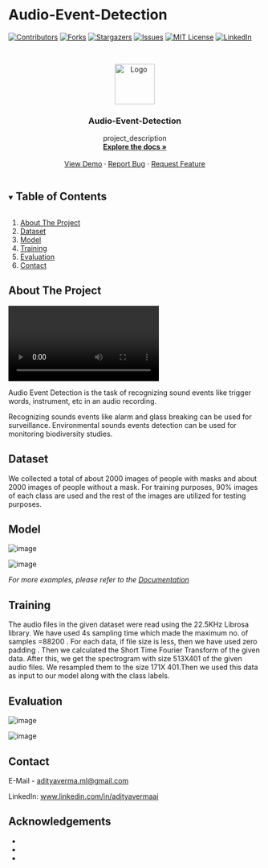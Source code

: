 # Audio-Event-Detection
<!--
*** Thanks for checking out the Best-README-Template. If you have a suggestion
*** that would make this better, please fork the repo and create a pull request
*** or simply open an issue with the tag "enhancement".
*** Thanks again! Now go create something AMAZING! :D
***
***
***
*** To avoid retyping too much info. Do a search and replace for the following:
*** adityavermaAI, Audio-Event-Detection, twitter_handle, adityaverma.ml@gmail.com, Audio-Event-Detection, project_description
-->



<!-- PROJECT SHIELDS -->
<!--
*** I'm using markdown "reference style" links for readability.
*** Reference links are enclosed in brackets [ ] instead of parentheses ( ).
*** See the bottom of this document for the declaration of the reference variables
*** for contributors-url, forks-url, etc. This is an optional, concise syntax you may use.
*** https://www.markdownguide.org/basic-syntax/#reference-style-links
-->
[![Contributors][contributors-shield]][contributors-url]
[![Forks][forks-shield]][forks-url]
[![Stargazers][stars-shield]][stars-url]
[![Issues][issues-shield]][issues-url]
[![MIT License][license-shield]][license-url]
[![LinkedIn][linkedin-shield]][linkedin-url]



<!-- PROJECT LOGO -->
<br />
<p align="center">
  <a href="https://github.com/adityavermaAI/Audio-Event-Detection">
    <img src="images/logo.png" alt="Logo" width="80" height="80">
  </a>

  <h3 align="center">Audio-Event-Detection</h3>

  <p align="center">
    project_description
    <br />
    <a href="https://github.com/adityavermaAI/Audio-Event-Detection"><strong>Explore the docs »</strong></a>
    <br />
    <br />
    <a href="https://github.com/adityavermaAI/Audio-Event-Detection">View Demo</a>
    ·
    <a href="https://github.com/adityavermaAI/Audio-Event-Detection/issues">Report Bug</a>
    ·
    <a href="https://github.com/adityavermaAI/Audio-Event-Detection/issues">Request Feature</a>
  </p>
</p>


<details open="open">
  <summary><h2 style="display: inline-block">Table of Contents</h2></summary>
  <ol>
    <li><a href="#about-the-project">About The Project<a></li>
    <li><a href="#Dataset">Dataset</a></li>
    <li><a href="#Model">Model</a></li>
    <li><a href="#Training">Training</a></li>
    <li><a href="#Evaluation">Evaluation</a></li>
    <li><a href="#contact">Contact</a></li>
  </ol>
</details>

## About The Project

![Demo Video](https://user-images.githubusercontent.com/72017583/114190743-45682100-9969-11eb-9a14-fea8cd43f803.mp4
)

Audio Event Detection is the task of recognizing sound events like trigger words, instrument, etc in an audio recording.

Recognizing sounds events like alarm and glass breaking can be used for surveillance. Environmental sounds events detection can be used for monitoring biodiversity studies.

## Dataset

We collected a total of about 2000 images of people with masks and about 2000 images of people without a mask. For training purposes, 90% images of each class are used and the rest of the images are utilized for testing purposes.

## Model

![image](https://user-images.githubusercontent.com/72017583/114193589-4ea6bd00-996c-11eb-91e5-5ee016285a5e.png)


![image](https://user-images.githubusercontent.com/72017583/114194765-6e8ab080-996d-11eb-84bb-700caacddccb.png)

_For more examples, please refer to the [Documentation](https://example.com)_

## Training

The audio files in the given dataset were read using the 22.5KHz Librosa library. We have used 4s sampling time which made the maximum no.  of samples =88200 . For each data, if file size is less, then we have used zero padding . Then we calculated the Short Time Fourier Transform of the given data. After this, we get the spectrogram with size 513X401 of the given audio files. We resampled them to the size 171X 401.Then we used this data as input to our model along with the class labels.



## Evaluation

![image](https://user-images.githubusercontent.com/72017583/114197120-a98de380-996f-11eb-9d9a-24cd60fedf59.png)

![image](https://user-images.githubusercontent.com/72017583/114197429-f5d92380-996f-11eb-94cc-74443dbb09e7.png)


## Contact

E-Mail - adityaverma.ml@gmail.com

LinkedIn: [www.linkedin.com/in/adityavermaai
](www.linkedin.com/in/adityavermaai)



<!-- ACKNOWLEDGEMENTS -->
## Acknowledgements

* []()
* []()
* []()





<!-- MARKDOWN LINKS & IMAGES -->
<!-- https://www.markdownguide.org/basic-syntax/#reference-style-links -->
[contributors-shield]: https://img.shields.io/github/contributors/adityavermaAI/repo.svg?style=for-the-badge
[contributors-url]: https://github.com/adityavermaAI/repo/graphs/contributors
[forks-shield]: https://img.shields.io/github/forks/adityavermaAI/repo.svg?style=for-the-badge
[forks-url]: https://github.com/adityavermaAI/repo/network/members
[stars-shield]: https://img.shields.io/github/stars/adityavermaAI/repo.svg?style=for-the-badge
[stars-url]: https://github.com/adityavermaAI/repo/stargazers
[issues-shield]: https://img.shields.io/github/issues/adityavermaAI/repo.svg?style=for-the-badge
[issues-url]: https://github.com/adityavermaAI/repo/issues
[license-shield]: https://img.shields.io/github/license/adityavermaAI/repo.svg?style=for-the-badge
[license-url]: https://github.com/adityavermaAI/repo/blob/master/LICENSE.txt
[linkedin-shield]: https://img.shields.io/badge/-LinkedIn-black.svg?style=for-the-badge&logo=linkedin&colorB=555
[linkedin-url]: https://linkedin.com/in/adityavermaAI

